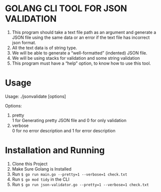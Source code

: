 # GOLANG CLI TOOL FOR JSON VALIDATION

1. This program should take a text file path as an argument and generate a JSON file using the same data or an error if the text file has incorrect json format.
2. All the text data is of string type.
3. We will be able to generate a “well-formatted” (indented) JSON file.
4. We will be using stacks for validation and some string validation
5. This program must have a “help” option, to know how to use this tool.

# Usage
Usage: ./jsonvalidate [options] <textfile>

Options:
1. pretty <br>
            1 for Generating pretty JSON file and 0 for only validation
2. verbose <br>
            0 for no error description and 1 for error description

# Installation and Running
1. Clone this Project
2. Make Sure Golang is Installed 
3. Run `$ go run main.go --pretty=1 --verbose=1 check.txt`
4. Run `$ go mod tidy` in the CLI
5. Run `$ go run json-validator.go --pretty=1 --verbose=1 check.txt` 